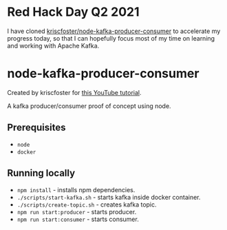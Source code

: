 # Red Hack Day Q2 2021

I have cloned [kriscfoster/node-kafka-producer-consumer](https://github.com/kriscfoster/node-kafka-producer-consumer) to accelerate my progress today, so that I can hopefully focus most of my time on learning and working with Apache Kafka.

# node-kafka-producer-consumer

Created by kriscfoster for [this YouTube tutorial](https://www.youtube.com/watch?v=EiDLKECLcZw).

A kafka producer/consumer proof of concept using node.

## Prerequisites

* `node`
* `docker`

## Running locally

* `npm install` - installs npm dependencies.
* `./scripts/start-kafka.sh` - starts kafka inside docker container.
* `./scripts/create-topic.sh` - creates kafka topic.
* `npm run start:producer` - starts producer.
* `npm run start:consumer` - starts consumer.
